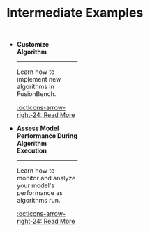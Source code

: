 # Intermediate Examples

<div class="grid cards" markdown style="display: grid; grid-template-columns: repeat(3, 1fr); gap: 0.5rem;">

- **Customize Algorithm**

    ---

    Learn how to implement new algorithms in FusionBench.

    [:octicons-arrow-right-24: Read More](customize_algorithm.md)

- **Assess Model Performance During Algorithm Execution**

    ---

    Learn how to monitor and analyze your model's performance as algorithms run.

    [:octicons-arrow-right-24: Read More](assess_model_performance_within_algorithm.md)

</div>
